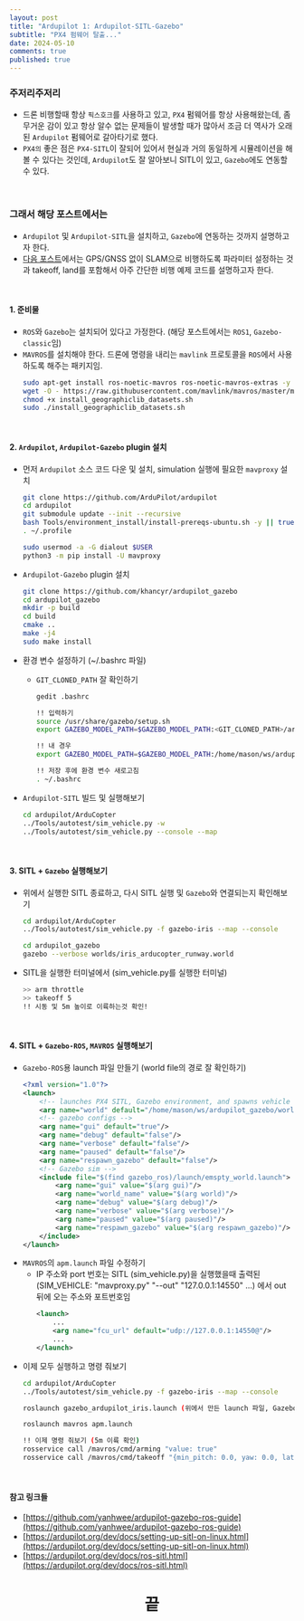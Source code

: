 ```yaml
---
layout: post
title: "Ardupilot 1: Ardupilot-SITL-Gazebo"
subtitle: "PX4 펌웨어 탈출..."
date: 2024-05-10
comments: true
published: true
---
```


### 주저리주저리
+ 드론 비행할때 항상 `픽스호크`를 사용하고 있고, `PX4` 펌웨어를 항상 사용해왔는데, 좀 무거운 감이 있고 항상 알수 없는 문제들이 발생할 때가 많아서 조금 더 역사가 오래된 `Ardupilot` 펌웨어로 갈아타기로 했다.
+ `PX4의` 좋은 점은 `PX4-SITL`이 잘되어 있어서 현실과 거의 동일하게 시뮬레이션을 해볼 수 있다는 것인데, `Ardupilot`도 잘 알아보니 SITL이 있고, `Gazebo`에도 연동할 수 있다.

<br>

### 그래서 해당 포스트에서는
+ `Ardupilot` 및 `Ardupilot-SITL`을 설치하고, `Gazebo`에 연동하는 것까지 설명하고자 한다.
+ [다음 포스트]({{site.url}}/2024/05/11/ardupilot_guided_without_gps.html)에서는 GPS/GNSS 없이 SLAM으로 비행하도록 파라미터 설정하는 것과 takeoff, land를 포함해서 아주 간단한 비행 예제 코드를 설명하고자 한다.

<br>

#### 1. 준비물
+ `ROS`와 `Gazebo`는 설치되어 있다고 가정한다. (해당 포스트에서는 `ROS1`, `Gazebo-classic`임)
+ `MAVROS`를 설치해야 한다. 드론에 명령을 내리는 `mavlink` 프로토콜을 `ROS`에서 사용하도록 해주는 패키지임.
    ```bash
    sudo apt-get install ros-noetic-mavros ros-noetic-mavros-extras -y
    wget -O - https://raw.githubusercontent.com/mavlink/mavros/master/mavros/scripts/install_geographiclib_datasets.sh
    chmod +x install_geographiclib_datasets.sh
    sudo ./install_geographiclib_datasets.sh
    ```

<br>

#### 2. `Ardupilot`, `Ardupilot-Gazebo` plugin 설치
+ 먼저 `Ardupilot` 소스 코드 다운 및 설치, simulation 실행에 필요한 `mavproxy` 설치
    ```bash
    git clone https://github.com/ArduPilot/ardupilot
    cd ardupilot
    git submodule update --init --recursive
    bash Tools/environment_install/install-prereqs-ubuntu.sh -y || true
    . ~/.profile

    sudo usermod -a -G dialout $USER
    python3 -m pip install -U mavproxy
    ```

+ `Ardupilot-Gazebo` plugin 설치
    ```bash
    git clone https://github.com/khancyr/ardupilot_gazebo
    cd ardupilot_gazebo
    mkdir -p build
    cd build
    cmake ..
    make -j4
    sudo make install
    ```

+ 환경 변수 설정하기 (~/.bashrc 파일)
    + ``GIT_CLONED_PATH`` 잘 확인하기
        ```bash
        gedit .bashrc

        !! 입력하기
        source /usr/share/gazebo/setup.sh
        export GAZEBO_MODEL_PATH=$GAZEBO_MODEL_PATH:<GIT_CLONED_PATH>/ardupilot_gazebo/models

        !! 내 경우
        export GAZEBO_MODEL_PATH=$GAZEBO_MODEL_PATH:/home/mason/ws/ardupilot_gazebo/models

        !! 저장 후에 환경 변수 새로고침
        . ~/.bashrc
        ```

+ `Ardupilot-SITL` 빌드 및 실행해보기
    ```bash
    cd ardupilot/ArduCopter
    ../Tools/autotest/sim_vehicle.py -w
    ../Tools/autotest/sim_vehicle.py --console --map
    ```

<br>

#### 3. SITL + `Gazebo` 실행해보기
+ 위에서 실행한 SITL 종료하고, 다시 SITL 실행 및 `Gazebo`와 연결되는지 확인해보기
    ```bash
    cd ardupilot/ArduCopter
    ../Tools/autotest/sim_vehicle.py -f gazebo-iris --map --console

    cd ardupilot_gazebo
    gazebo --verbose worlds/iris_arducopter_runway.world
    ```
+ SITL을 실행한 터미널에서 (sim_vehicle.py를 실행한 터미널)
    ```bash
    >> arm throttle
    >> takeoff 5
    !! 시동 및 5m 높이로 이륙하는것 확인!
    ```

<br>

#### 4. SITL + `Gazebo-ROS`, `MAVROS` 실행해보기
+ `Gazebo-ROS`용 launch 파일 만들기 (world file의 경로 잘 확인하기)
    ```xml
    <?xml version="1.0"?>
    <launch>
        <!-- launches PX4 SITL, Gazebo environment, and spawns vehicle -->
        <arg name="world" default="/home/mason/ws/ardupilot_gazebo/worlds/iris_arducopter_runway.world"/>
        <!-- gazebo configs -->
        <arg name="gui" default="true"/>
        <arg name="debug" default="false"/>
        <arg name="verbose" default="false"/>
        <arg name="paused" default="false"/>
        <arg name="respawn_gazebo" default="false"/>
        <!-- Gazebo sim -->
        <include file="$(find gazebo_ros)/launch/emspty_world.launch">
            <arg name="gui" value="$(arg gui)"/>
            <arg name="world_name" value="$(arg world)"/>
            <arg name="debug" value="$(arg debug)"/>
            <arg name="verbose" value="$(arg verbose)"/>
            <arg name="paused" value="$(arg paused)"/>
            <arg name="respawn_gazebo" value="$(arg respawn_gazebo)"/>
        </include>
    </launch>
    ```
+ `MAVROS`의 `apm.launch` 파일 수정하기
    + IP 주소와 port 번호는 SITL (sim_vehicle.py)을 실행했을때 출력된 (SIM_VEHICLE: "mavproxy.py" "--out" "127.0.0.1:14550" ...) 에서 out 뒤에 오는 주소와 포트번호임
        ```xml
        <launch>
            ...
            <arg name="fcu_url" default="udp://127.0.0.1:14550@"/>
            ...
        </launch>
        ```
+ 이제 모두 실행하고 명령 줘보기
    ```bash
    cd ardupilot/ArduCopter
    ../Tools/autotest/sim_vehicle.py -f gazebo-iris --map --console

    roslaunch gazebo_ardupilot_iris.launch (위에서 만든 launch 파일, Gazebo와 드론을 불러옴)

    roslaunch mavros apm.launch

    !! 이제 명령 줘보기 (5m 이륙 확인)
    rosservice call /mavros/cmd/arming "value: true"
    rosservice call /mavros/cmd/takeoff "{min_pitch: 0.0, yaw: 0.0, latitude: 0.0, longitude: 0.0, altitude: 5.0}"    
    ```

<br>

#### 참고 링크들
+ [https://github.com/yanhwee/ardupilot-gazebo-ros-guide](https://github.com/yanhwee/ardupilot-gazebo-ros-guide)
+ [https://ardupilot.org/dev/docs/setting-up-sitl-on-linux.html](https://ardupilot.org/dev/docs/setting-up-sitl-on-linux.html)
+ [https://ardupilot.org/dev/docs/ros-sitl.html](https://ardupilot.org/dev/docs/ros-sitl.html)

<h1 align="center">끝</h1>